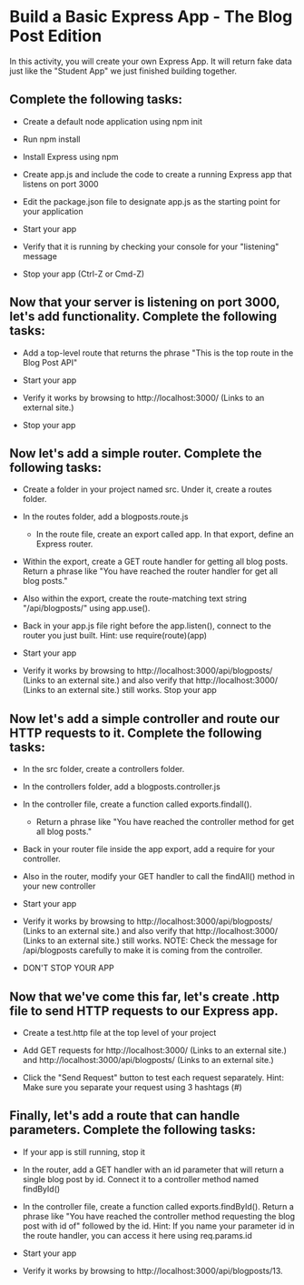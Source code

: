 # Build a Basic Express App - The Blog Post Edition

In this activity, you will create your own Express App. It will return fake data just like the "Student App" we just finished building together.

## Complete the following tasks:

- Create a default node application using npm init

- Run npm install

- Install Express using npm

- Create app.js and include the code to create a running Express app that listens on port 3000

- Edit the package.json file to designate app.js as the starting point for your application

- Start your app

- Verify that it is running by checking your console for your "listening" message

- Stop your app (Ctrl-Z or Cmd-Z)

## Now that your server is listening on port 3000, let's add functionality. Complete the following tasks:

- Add a top-level route that returns the phrase "This is the top route in the Blog Post API"

- Start your app

- Verify it works by browsing to http://localhost:3000/ (Links to an external site.)

- Stop your app

## Now let's add a simple router. Complete the following tasks:

- Create a folder in your project named src. Under it, create a routes folder.

- In the routes folder, add a blogposts.route.js

  - In the route file, create an export called app. In that export, define an Express router.

- Within the export, create a GET route handler for getting all blog posts. Return a phrase like "You have reached the router handler for get all blog posts."

- Also within the export, create the route-matching text string "/api/blogposts/" using app.use().

- Back in your app.js file right before the app.listen(), connect to the router you just built. Hint: use require(route)(app)

- Start your app

- Verify it works by browsing to http://localhost:3000/api/blogposts/ (Links to an external site.) and also verify that http://localhost:3000/ (Links to an external site.) still works.
  Stop your app

## Now let's add a simple controller and route our HTTP requests to it. Complete the following tasks:

- In the src folder, create a controllers folder.

- In the controllers folder, add a blogposts.controller.js

- In the controller file, create a function called exports.findall().

  - Return a phrase like "You have reached the controller method for get all blog posts."

- Back in your router file inside the app export, add a require for your controller.

- Also in the router, modify your GET handler to call the findAll() method in your new controller

- Start your app

- Verify it works by browsing to http://localhost:3000/api/blogposts/ (Links to an external site.) and also verify that http://localhost:3000/ (Links to an external site.) still works. NOTE: Check the message for /api/blogposts carefully to make it is coming from the controller.

- DON'T STOP YOUR APP

## Now that we've come this far, let's create .http file to send HTTP requests to our Express app.

- Create a test.http file at the top level of your project

- Add GET requests for http://localhost:3000/ (Links to an external site.) and http://localhost:3000/api/blogposts/ (Links to an external site.)

- Click the "Send Request" button to test each request separately. Hint: Make sure you separate your request using 3 hashtags (#)

## Finally, let's add a route that can handle parameters. Complete the following tasks:

- If your app is still running, stop it

- In the router, add a GET handler with an id parameter that will return a single blog post by id. Connect it to a controller method named findById()

- In the controller file, create a function called exports.findById(). Return a phrase like "You have reached the controller method requesting the blog post with id of" followed by the id. Hint: If you name your parameter id in the route handler, you can access it here using req.params.id

- Start your app

- Verify it works by browsing to http://localhost:3000/api/blogposts/13.
